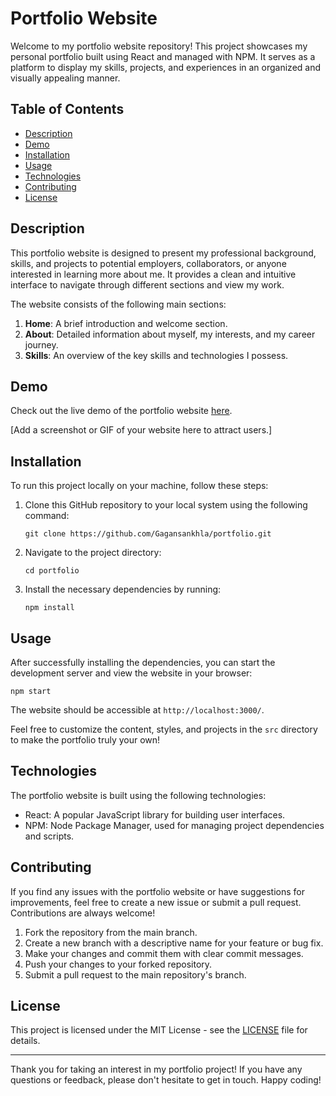 # Portfolio Website

Welcome to my portfolio website repository! This project showcases my personal portfolio built using React and managed with NPM. It serves as a platform to display my skills, projects, and experiences in an organized and visually appealing manner.

## Table of Contents

- [Description](#description)
- [Demo](#demo)
- [Installation](#installation)
- [Usage](#usage)
- [Technologies](#technologies)
- [Contributing](#contributing)
- [License](#license)

## Description

This portfolio website is designed to present my professional background, skills, and projects to potential employers, collaborators, or anyone interested in learning more about me. It provides a clean and intuitive interface to navigate through different sections and view my work.

The website consists of the following main sections:

1. **Home**: A brief introduction and welcome section.
2. **About**: Detailed information about myself, my interests, and my career journey.
3. **Skills**: An overview of the key skills and technologies I possess.

## Demo

Check out the live demo of the portfolio website [here](https://your-demo-url.com).

[Add a screenshot or GIF of your website here to attract users.]

## Installation

To run this project locally on your machine, follow these steps:

1. Clone this GitHub repository to your local system using the following command:
   ```
   git clone https://github.com/Gagansankhla/portfolio.git
   ```

2. Navigate to the project directory:
   ```
   cd portfolio
   ```

3. Install the necessary dependencies by running:
   ```
   npm install
   ```

## Usage

After successfully installing the dependencies, you can start the development server and view the website in your browser:

```
npm start
```

The website should be accessible at `http://localhost:3000/`.

Feel free to customize the content, styles, and projects in the `src` directory to make the portfolio truly your own!

## Technologies

The portfolio website is built using the following technologies:

- React: A popular JavaScript library for building user interfaces.
- NPM: Node Package Manager, used for managing project dependencies and scripts.

## Contributing

If you find any issues with the portfolio website or have suggestions for improvements, feel free to create a new issue or submit a pull request. Contributions are always welcome!

1. Fork the repository from the main branch.
2. Create a new branch with a descriptive name for your feature or bug fix.
3. Make your changes and commit them with clear commit messages.
4. Push your changes to your forked repository.
5. Submit a pull request to the main repository's branch.

## License

This project is licensed under the MIT License - see the [LICENSE](LICENSE) file for details.

---
Thank you for taking an interest in my portfolio project! If you have any questions or feedback, please don't hesitate to get in touch. Happy coding!
